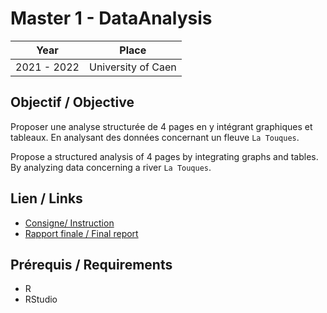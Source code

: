 # Master 1 - DataAnalysis

| Year        | Place              |
| ----------- | ------------------ |
| 2021 - 2022 | University of Caen |

## Objectif / Objective

Proposer une analyse structurée de 4 pages en y intégrant graphiques et tableaux. En analysant des données concernant un fleuve `La Touques`.

Propose a structured analysis of 4 pages by integrating graphs and tables. By analyzing data concerning a river `La Touques`.

## Lien / Links

- [Consigne/ Instruction](Projet.pdf)
- [Rapport finale / Final report](Rendu/Rapport_Analyse_de_Donnees_M1.pdf)

## Prérequis / Requirements

- R
- RStudio
